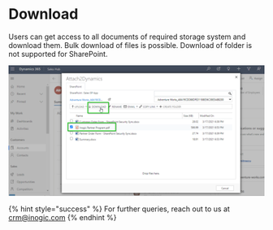 # Download

Users can get access to all documents of required storage system and download them. Bulk download of files is possible. Download of folder is not supported for SharePoint.

![](../../.gitbook/assets/Download.png)

{% hint style="success" %}
For further queries, reach out to us at [crm@inogic.com](mailto:crm@inogic.com)
{% endhint %}

